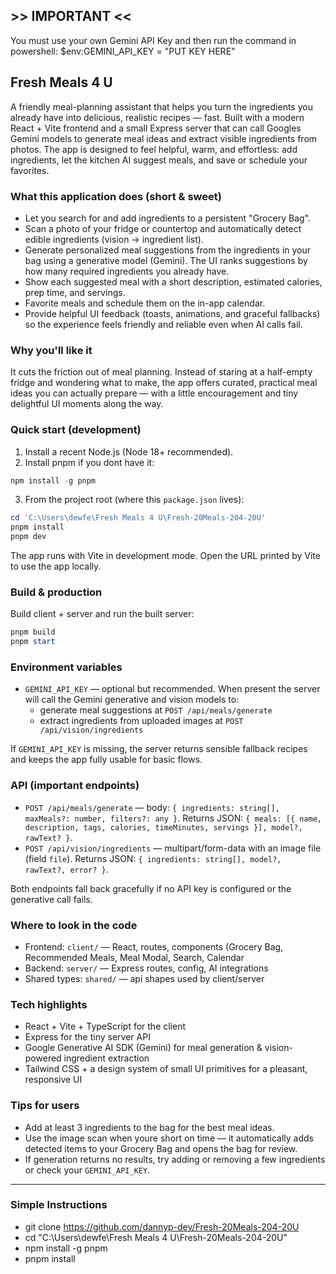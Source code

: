 ## >> IMPORTANT <<
You must use your own Gemini API Key and then run the command in powershell: $env:GEMINI_API_KEY = "PUT KEY HERE"

## Fresh Meals 4 U

A friendly meal-planning assistant that helps you turn the ingredients you already have into delicious, realistic recipes — fast. Built with a modern React + Vite frontend and a small Express server that can call Googles Gemini models to generate meal ideas and extract visible ingredients from photos. The app is designed to feel helpful, warm, and effortless: add ingredients, let the kitchen AI suggest meals, and save or schedule your favorites.

### What this application does (short & sweet)
- Let you search for and add ingredients to a persistent "Grocery Bag".
- Scan a photo of your fridge or countertop and automatically detect edible ingredients (vision → ingredient list).
- Generate personalized meal suggestions from the ingredients in your bag using a generative model (Gemini). The UI ranks suggestions by how many required ingredients you already have.
- Show each suggested meal with a short description, estimated calories, prep time, and servings.
- Favorite meals and schedule them on the in-app calendar.
- Provide helpful UI feedback (toasts, animations, and graceful fallbacks) so the experience feels friendly and reliable even when AI calls fail.

### Why you'll like it
It cuts the friction out of meal planning. Instead of staring at a half-empty fridge and wondering what to make, the app offers curated, practical meal ideas you can actually prepare — with a little encouragement and tiny delightful UI moments along the way.

### Quick start (development)
1. Install a recent Node.js (Node 18+ recommended).
2. Install pnpm if you dont have it:

```powershell
npm install -g pnpm
```

3. From the project root (where this `package.json` lives):

```powershell
cd 'C:\Users\dewfe\Fresh Meals 4 U\Fresh-20Meals-204-20U'
pnpm install
pnpm dev
```

The app runs with Vite in development mode. Open the URL printed by Vite to use the app locally.

### Build & production
Build client + server and run the built server:

```powershell
pnpm build
pnpm start
```

### Environment variables
- `GEMINI_API_KEY` — optional but recommended. When present the server will call the Gemini generative and vision models to:
  - generate meal suggestions at `POST /api/meals/generate`
  - extract ingredients from uploaded images at `POST /api/vision/ingredients`

If `GEMINI_API_KEY` is missing, the server returns sensible fallback recipes and keeps the app fully usable for basic flows.

### API (important endpoints)
- `POST /api/meals/generate` — body: `{ ingredients: string[], maxMeals?: number, filters?: any }`. Returns JSON: `{ meals: [{ name, description, tags, calories, timeMinutes, servings }], model?, rawText? }`.
- `POST /api/vision/ingredients` — multipart/form-data with an image file (field `file`). Returns JSON: `{ ingredients: string[], model?, rawText?, error? }`.

Both endpoints fall back gracefully if no API key is configured or the generative call fails.

### Where to look in the code
- Frontend: `client/` — React, routes, components (Grocery Bag, Recommended Meals, Meal Modal, Search, Calendar
- Backend: `server/` — Express routes, config, AI integrations
- Shared types: `shared/` — api shapes used by client/server

### Tech highlights
- React + Vite + TypeScript for the client
- Express for the tiny server API
- Google Generative AI SDK (Gemini) for meal generation & vision-powered ingredient extraction
- Tailwind CSS + a design system of small UI primitives for a pleasant, responsive UI

### Tips for users
- Add at least 3 ingredients to the bag for the best meal ideas.
- Use the image scan when youre short on time — it automatically adds detected items to your Grocery Bag and opens the bag for review.
- If generation returns no results, try adding or removing a few ingredients or check your `GEMINI_API_KEY`.

---

### Simple Instructions
- git clone https://github.com/dannyp-dev/Fresh-20Meals-204-20U
- cd "C:\Users\dewfe\Fresh Meals 4 U\Fresh-20Meals-204-20U"
- npm install -g pnpm
- pnpm install

